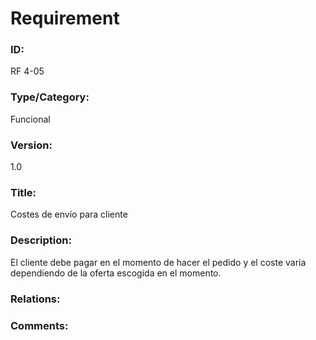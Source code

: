 # Requirement

### ID:

RF 4-05

### Type/Category:

Funcional

### Version:

1.0

### Title:

Costes de envío para cliente

### Description:

El cliente debe pagar en el momento de hacer el pedido y el coste varia dependiendo de la oferta escogida en el momento.

### Relations:


### Comments:
